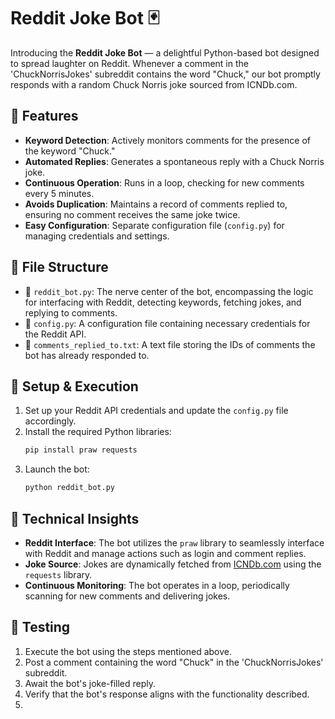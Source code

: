 
# Reddit Joke Bot 🃏

Introducing the **Reddit Joke Bot** — a delightful Python-based bot designed to spread laughter on Reddit. Whenever a comment in the 'ChuckNorrisJokes' subreddit contains the word "Chuck," our bot promptly responds with a random Chuck Norris joke sourced from ICNDb.com.

## 🚀 Features

- **Keyword Detection**: Actively monitors comments for the presence of the keyword "Chuck."
- **Automated Replies**: Generates a spontaneous reply with a Chuck Norris joke.
- **Continuous Operation**: Runs in a loop, checking for new comments every 5 minutes.
- **Avoids Duplication**: Maintains a record of comments replied to, ensuring no comment receives the same joke twice.
- **Easy Configuration**: Separate configuration file (`config.py`) for managing credentials and settings.

## 📁 File Structure

- 📄 `reddit_bot.py`: The nerve center of the bot, encompassing the logic for interfacing with Reddit, detecting keywords, fetching jokes, and replying to comments.
- 📄 `config.py`: A configuration file containing necessary credentials for the Reddit API.
- 📜 `comments_replied_to.txt`: A text file storing the IDs of comments the bot has already responded to.

## 🔧 Setup & Execution

1. Set up your Reddit API credentials and update the `config.py` file accordingly.
2. Install the required Python libraries:
   ```bash
   pip install praw requests
   ```
3. Launch the bot:
   ```bash
   python reddit_bot.py
   ```

## 🧠 Technical Insights

- **Reddit Interface**: The bot utilizes the `praw` library to seamlessly interface with Reddit and manage actions such as login and comment replies.
- **Joke Source**: Jokes are dynamically fetched from [ICNDb.com](http://api.icndb.com) using the `requests` library.
- **Continuous Monitoring**: The bot operates in a loop, periodically scanning for new comments and delivering jokes.

## 🧪 Testing

1. Execute the bot using the steps mentioned above.
2. Post a comment containing the word "Chuck" in the 'ChuckNorrisJokes' subreddit.
3. Await the bot's joke-filled reply.
4. Verify that the bot's response aligns with the functionality described.
5. 
